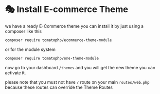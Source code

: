 # 🎭 Install E-commerce Theme

we have a ready E-Commerce theme you can install it by just using a composer like this

```bash
composer require tomatophp/ecommerce-theme-module
```

or for the module system

```bash
composer require tomatophp/one-theme-module
```

now go to your dashboard `/themes` and you will get the new theme you can activate it.

please note that you must not have `/` route on your main `routes/web.php` because these routes can override the Theme Routes

